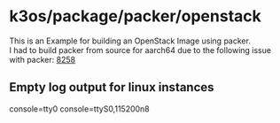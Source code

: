 # k3os/package/packer/openstack

This is an Example for building an OpenStack Image using packer.  
I had to build packer from source for aarch64 due to the following issue with packer: [8258](https://github.com/hashicorp/packer/issues/8258) 


## Empty log output for linux instances

console=tty0 console=ttyS0,115200n8



